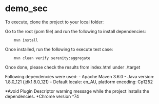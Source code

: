 # demo_sec

To execute, clone the project to your local folder:

Go to the root (pom file) and run the following to install dependencies:

        mvn install
    
Once installed, run the following to execute test case:

        mvn clean verify serenity:aggregate
    
Once done, please check the results from index.html under ./target

Following dependencies were used:
    - Apache Maven 3.6.0
    - Java version: 1.8.0_121 (jdk1.8.0_121)
    - Default locale: en_AU, platform encoding: Cp1252

*Avoid Plugin Descriptor warning message while the project installs the dependencies.
*Chrome version ^74
